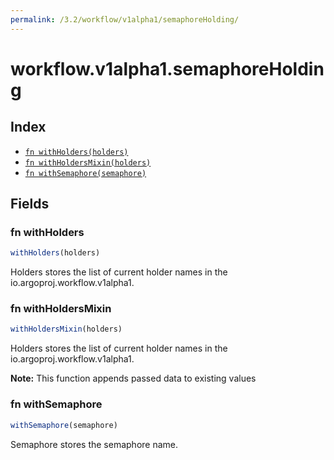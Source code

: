 ```yaml
---
permalink: /3.2/workflow/v1alpha1/semaphoreHolding/
---
```


# workflow.v1alpha1.semaphoreHolding



## Index

* [`fn withHolders(holders)`](#fn-withholders)
* [`fn withHoldersMixin(holders)`](#fn-withholdersmixin)
* [`fn withSemaphore(semaphore)`](#fn-withsemaphore)

## Fields

### fn withHolders

```ts
withHolders(holders)
```

Holders stores the list of current holder names in the io.argoproj.workflow.v1alpha1.

### fn withHoldersMixin

```ts
withHoldersMixin(holders)
```

Holders stores the list of current holder names in the io.argoproj.workflow.v1alpha1.

**Note:** This function appends passed data to existing values

### fn withSemaphore

```ts
withSemaphore(semaphore)
```

Semaphore stores the semaphore name.